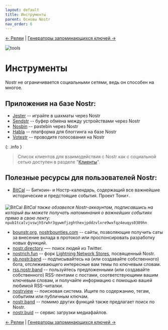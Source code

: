 ```yaml
---
layout: default
title: Инструменты
parent: Основы Nostr
nav_order: 6
---
```


[← Релеи](https://nostr.21ideas.org/docs/basics/explorers.html) | [Генераторы запоминающихся ключей →](https://nostr.21ideas.org/docs/basics/vanity_address.html)

![tools](https://cdn.discordapp.com/attachments/1082203170979205172/1082235474732662894/Tony_HODLer_Blueprint_of_numerous_engineering_tools_Leonardo_Da_a75c450e-6955-43d3-bce0-6f9c4d1e5add.png)

# Инструменты
Nostr не ограничивается социальными сетями, ведь он способен на многое. 

## Приложения на базе Nostr:

* [Jester](https://jesterui.github.io/) -- играйте в шахматы через Nostr
* [Sendstr](https://sendstr.com/) -- буфер обмена между устройствами через Nostr
* [Nosbin](https://nosbin.com/) -- pastebin через Nostr
* [Habla](https://habla.news/) -- платформа для блоггинга на базе Nostr
* [Votestr](https://votestr.com/) -- проводите голосования на Nostr

{: .info }
> Список клиентов для взаимодействия с Nostr как с социальной сетью доступен в разделе "[Клиенты](https://nostr.21ideas.org/docs/basics/clients.html)".

## Полезные ресурсы для пользователей Nostr:

* [BitCal](https://bitcal.21ideas.org/about/) -- Биткоин- и Ностр-календарь, содержащий все важнейшие исторические и предстоящие события. Проект Тони⚡️.

![BitCal](https://nostr.build/i/nostr.build_e508f65fb18423f9af8f1f38eb46ed087bbe6dcb153619043666c834aee61604.png)
*BitCal также обзавелся Nostr-аккаунтом, подписавшись на который вы можете получать напоминания о важнейших событиях прямо в свою ленту:* `npub1tcalvjvswjh5rwhr3gywmfjzghthexjpddzvlxre9wxfqz4euqys0309hn`

* [bounstr.org](https://bountsr.org/), [nostrbounties.com](https://nostrbounties.com/) -- сайты, позволяющие получить саты за внесение вклада в протокол или проспонсировать разработку новых функций.
* [nostr.directory](https://nostr.directory/) —- поиск людей из Twitter.
* [nostrich.fun](https://nostrich.fun/) -- форк [Lightning Network Stores](https://lightningnetworkstores.com/), посвященный Nostr.
* [sb.nostr.band](https://sb.nostr.band/) -- подписывайтесь на (или создавайте собственного) бота, отслеживающего интересные вам темы по ключевым словам.
* [rss.nostr.band](https://rss.nostr.band/) -- пользуйтесь предложенными (или создавайте собственного) RSS-лентами с постами, соответствующими вашим ключевым словам, и получайте информацию с помощью вашей любимой RSS-читалки.
* [nostrview](https://nostrview.com/) -- поисковая система. Ищите по содержанию, тегам, событиям или публичным ключам.
* [nostr.band](https://nostr.band/) -- помимо других функций также предлагает поиск по Nostr.
* [nostr.buid](https://nostr.build/) -- сервис загрузки медиафайлов. 

[← Релеи](https://nostr.21ideas.org/docs/basics/explorers.html) | [Генераторы запоминающихся ключей →](https://nostr.21ideas.org/docs/basics/vanity_address.html)
